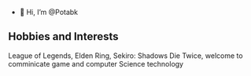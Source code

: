 - 👋 Hi, I’m @Potabk


<!---
Potabk/Potabk is a ✨ special ✨ repository because its `README.md` (this file) appears on your GitHub profile.
You can click the Preview link to take a look at your changes.
--->

## Hobbies and Interests
League of Legends, Elden Ring, Sekiro: Shadows Die Twice, welcome to 
comminicate game and computer Science  technology

